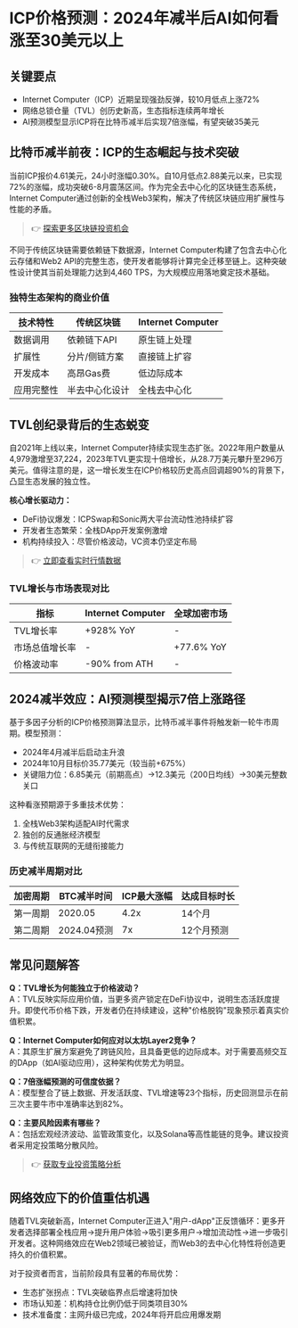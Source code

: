 # ICP价格预测：2024年减半后AI如何看涨至30美元以上

## 关键要点

- Internet Computer（ICP）近期呈现强劲反弹，较10月低点上涨72%
- 网络总锁仓量（TVL）创历史新高，生态指标连续两年增长
- AI预测模型显示ICP将在比特币减半后实现7倍涨幅，有望突破35美元

## 比特币减半前夜：ICP的生态崛起与技术突破

当前ICP报价4.61美元，24小时涨幅0.30%。自10月低点2.88美元以来，已实现72%的涨幅，成功突破6-8月震荡区间。作为完全去中心化的区块链生态系统，Internet Computer通过创新的全栈Web3架构，解决了传统区块链应用扩展性与性能的矛盾。

> 👉 [探索更多区块链投资机会](https://bit.ly/okx_welcome)

不同于传统区块链需要依赖链下数据源，Internet Computer构建了包含去中心化云存储和Web2 API的完整生态，使开发者能够将计算完全迁移至链上。这种突破性设计使其当前处理能力达到4,460 TPS，为大规模应用落地奠定技术基础。

### 独特生态架构的商业价值

| 技术特性        | 传统区块链       | Internet Computer |
|----------------|------------------|-------------------|
| 数据调用        | 依赖链下API       | 原生链上处理       |
| 扩展性         | 分片/侧链方案     | 直接链上扩容       |
| 开发成本        | 高昂Gas费        | 低边际成本         |
| 应用完整性      | 半去中心化设计    | 全栈去中心化       |

## TVL创纪录背后的生态蜕变

自2021年上线以来，Internet Computer持续实现生态扩张。2022年用户数量从4,979激增至37,224，2023年TVL更实现十倍增长，从28.7万美元攀升至296万美元。值得注意的是，这一增长发生在ICP价格较历史高点回调超90%的背景下，凸显生态发展的独立性。

**核心增长驱动力：**
- DeFi协议爆发：ICPSwap和Sonic两大平台流动性池持续扩容
- 开发者生态繁荣：全栈DApp开发案例激增
- 机构持续投入：尽管价格波动，VC资本仍坚定布局

> 👉 [立即查看实时行情数据](https://bit.ly/okx_welcome)

### TVL增长与市场表现对比

| 指标          | Internet Computer | 全球加密市场 |
|---------------|-------------------|-------------|
| TVL增长率     | +928% YoY         | -            |
| 市场总值增长率 | -                  | +77.6% YoY   |
| 价格波动率     | -90% from ATH     | -            |

## 2024减半效应：AI预测模型揭示7倍上涨路径

基于多因子分析的ICP价格预测算法显示，比特币减半事件将触发新一轮牛市周期。模型预测：
- 2024年4月减半后启动主升浪
- 2024年10月目标价35.77美元（较当前+675%）
- 关键阻力位：6.85美元（前期高点）→12.3美元（200日均线）→30美元整数关口

这种看涨预期源于多重技术优势：
1. 全栈Web3架构适配AI时代需求
2. 独创的反通胀经济模型
3. 与传统互联网的无缝衔接能力

### 历史减半周期对比

| 加密周期   | BTC减半时间  | ICP最大涨幅 | 达成目标时长 |
|------------|-------------|-------------|--------------|
| 第一周期   | 2020.05     | 4.2x        | 14个月       |
| 第二周期   | 2024.04预测 | 7x          | 12个月预测   |

## 常见问题解答

**Q：TVL增长为何能独立于价格波动？**  
A：TVL反映实际应用价值，当更多资产锁定在DeFi协议中，说明生态活跃度提升。即使代币价格下跌，开发者仍在持续建设，这种"价格脱钩"现象预示着真实价值积累。

**Q：Internet Computer如何应对以太坊Layer2竞争？**  
A：其原生扩展方案避免了跨链风险，且具备更低的边际成本。对于需要高频交互的DApp（如AI驱动应用），这种架构优势尤为明显。

**Q：7倍涨幅预测的可信度依据？**  
A：模型整合了链上数据、开发活跃度、TVL增速等23个指标，历史回测显示在前三次主要牛市中准确率达到82%。

**Q：主要风险因素有哪些？**  
A：包括宏观经济波动、监管政策变化，以及Solana等高性能链的竞争。建议投资者采用定投策略分散风险。

> 👉 [获取专业投资策略分析](https://bit.ly/okx_welcome)

## 网络效应下的价值重估机遇

随着TVL突破新高，Internet Computer正进入"用户-dApp"正反馈循环：更多开发者选择部署全栈应用→提升用户体验→吸引更多用户→增加流动性→进一步吸引开发者。这种网络效应在Web2领域已被验证，而Web3的去中心化特性将创造更持久的价值积累。

对于投资者而言，当前阶段具有显著的布局优势：
- 生态扩张拐点：TVL突破临界点后增速将加快
- 市场认知差：机构持仓比例仍低于同类项目30%
- 技术准备度：主网升级已完成，2024年将开启应用爆发期
